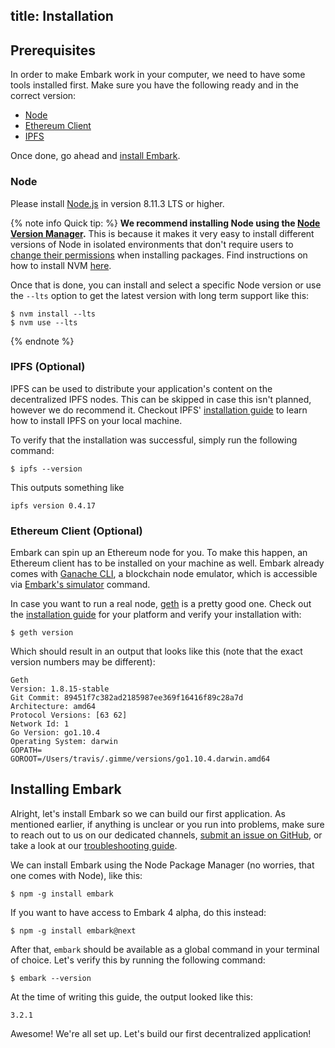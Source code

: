 title: Installation
---

## Prerequisites

In order to make Embark work in your computer, we need to have some tools installed first. Make sure you have the following ready and in the correct version:

- [Node](#Node)
- [Ethereum Client](#Ethereum-Client-Optional)
- [IPFS](#IPFS-Optional)

Once done, go ahead and [install Embark](#Installing-Embark).

### Node

Please install [Node.js](http://nodejs.org/) in version 8.11.3 LTS or higher.

{% note info Quick tip: %}
**We recommend installing Node using the [Node Version Manager](https://github.com/creationix/nvm/blob/master/README.md).**  This is because it makes it very easy to install different versions of Node in isolated environments that don't require users to [change their permissions](https://docs.npmjs.com/getting-started/fixing-npm-permissions) when installing packages. Find instructions on how to install NVM [here](https://github.com/creationix/nvm/blob/master/README.md#install-script).

Once that is done, you can install and select a specific Node version or use the `--lts` option to get the latest version with long term support like this:

<pre><code class="shell">$ nvm install --lts
$ nvm use --lts
</code></pre>

{% endnote %}

### IPFS (Optional)

IPFS can be used to distribute your application's content on the decentralized IPFS nodes. This can be skipped in case this isn't planned, however we do recommend it. Checkout IPFS' [installation guide](https://docs.ipfs.io/introduction/install/) to learn how to install IPFS on your local machine.

To verify that the installation was successful, simply run the following command:

<pre><code class="shell">$ ipfs --version</code></pre>

This outputs something like

<pre><code class="shell">ipfs version 0.4.17</code></pre>

### Ethereum Client (Optional)

Embark can spin up an Ethereum node for you. To make this happen, an Ethereum client has to be installed on your machine as well. Embark already comes with [Ganache CLI](https://truffleframework.com/ganache), a blockchain node emulator, which is accessible via [Embark's simulator](embark_commands.html#simulator) command.

In case you want to run a real node, [geth](https://geth.ethereum.org/) is a pretty good one. Check out the [installation guide](https://ethereum.github.io/go-ethereum/install/) for your platform and verify your installation with:

<pre><code class="shell">$ geth version</code></pre>

Which should result in an output that looks like this (note that the exact version numbers may be different):
<pre><code class="shell">Geth
Version: 1.8.15-stable
Git Commit: 89451f7c382ad2185987ee369f16416f89c28a7d
Architecture: amd64
Protocol Versions: [63 62]
Network Id: 1
Go Version: go1.10.4
Operating System: darwin
GOPATH=
GOROOT=/Users/travis/.gimme/versions/go1.10.4.darwin.amd64
</code></pre>

## Installing Embark

Alright, let's install Embark so we can build our first application. As mentioned earlier, if anything is unclear or you run into problems, make sure to reach out to us on our dedicated channels, [submit an issue on  GitHub](https://github.com/embark-framework/embark/issues), or take a look at our [troubleshooting guide](troubleshooting.html).

We can install Embark using the Node Package Manager (no worries, that one comes with Node), like this:

<pre><code class="shell">$ npm -g install embark</code></pre>

If you want to have access to Embark 4 alpha, do this instead:

<pre><code class="shell">$ npm -g install embark@next</code></pre>

After that, `embark` should be available as a global command in your terminal of choice. Let's verify this by running the following command:

<pre><code class="shell">$ embark --version</code></pre>

At the time of writing this guide, the output looked like this:

<pre><code class="shell">3.2.1</code></pre>

Awesome! We're all set up. Let's build our first decentralized application!

